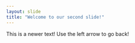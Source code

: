 ```yaml
---
layout: slide
title: "Welcome to our second slide!"
---
```

This is a newer text!
Use the left arrow to go back!
